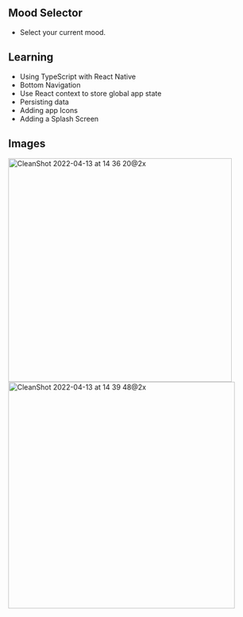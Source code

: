 ## Mood Selector

- Select your current mood.


## Learning

- Using TypeScript with React Native
- Bottom Navigation
- Use React context to store global app state
- Persisting data
- Adding app Icons
- Adding a Splash Screen

## Images

<img width="450" alt="CleanShot 2022-04-13 at 14 36 20@2x" src="https://user-images.githubusercontent.com/37227357/163266100-c125152d-5db3-474e-80e7-b5e5f9bc724c.png">


<img width="456" alt="CleanShot 2022-04-13 at 14 39 48@2x" src="https://user-images.githubusercontent.com/37227357/163266599-93bf381a-7f50-465a-8fb8-0defba9fe1a7.png">